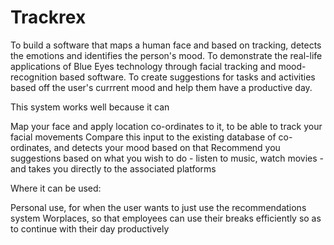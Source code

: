 # Trackrex
To build a software that maps  a human face and  based on tracking, detects the emotions and identifies the person's mood.
To demonstrate the real-life applications of Blue Eyes technology through facial tracking and mood-recognition based software.
To create suggestions for tasks and activities based off the user's currrent mood and help them have a productive day.

This system works well because it can

Map your face and apply location co-ordinates to it, to be able to track your facial movements
Compare this input to the existing database of co-ordinates, and detects your mood based on that
Recommend you suggestions based on what you wish to do - listen to music, watch movies - and takes you directly to the associated platforms

Where it can be used:

Personal use, for when the user wants to just use the recommendations system
Worplaces, so that employees can use their breaks efficiently so as to continue with their day productively
